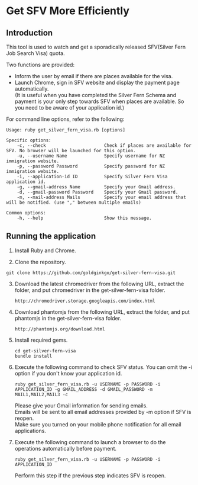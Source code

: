 # Get SFV More Efficiently

## Introduction
This tool is used to watch and get a sporadically released SFV(Silver Fern Job Search Visa) quota.

Two functions are provided:
  - Inform the user by email if there are places available for the visa.
  - Launch Chrome, sign in SFV website and display the payment page automatically.  
    (It is useful when you have completed the Silver Fern Schema and payment is your only step towards SFV when places are available. So you need to be aware of your application id.)

For command line options, refer to the following:
```
Usage: ruby get_silver_fern_visa.rb [options]

Specific options:
    -c, --check                      Check if places are available for SFV. No browser will be launched for this option.
    -u, --username Name              Specify username for NZ immigration website.
    -p, --password Password          Specify password for NZ immigration website.
    -i, --application-id ID          Specify Silver Fern Visa application id.
    -g, --gmail-address Name         Specify your Gmail address.
    -d, --gmail-password Password    Specify your Gmail password.
    -m, --mail-address Mails         Specify your email address that will be notified. (use "," between multiple emails)

Common options:
    -h, --help                       Show this message.
```

## Running the application
1. Install Ruby and Chrome.

2. Clone the repository.
  ```
  git clone https://github.com/goldginkgo/get-silver-fern-visa.git
  ```

3. Download the latest chromedriver from the following URL, extract the folder,
   and put chromedriver in the get-silver-fern-visa folder.
   ```
   http://chromedriver.storage.googleapis.com/index.html
   ```

4. Download phantomjs from the following URL, extract the folder,
   and put phantomjs in the get-silver-fern-visa folder.
   ```
   http://phantomjs.org/download.html
   ```

5. Install required gems.
   ```
   cd get-silver-fern-visa
   bundle install
   ```

6. Execute the following command to check SFV status.
   You can omit the -i option if you don't know your application id.
   ```
   ruby get_silver_fern_visa.rb -u USERNAME -p PASSWORD -i APPLICATION_ID -g GMAIL_ADDRESS -d GMAIL_PASSWORD -m MAIL1,MAIL2,MAIL3 -c
   ```
   Please give your Gmail information for sending emails.  
   Emails will be sent to all email addresses provided by -m option if SFV is reopen.  
   Make sure you turned on your mobile phone notification for all email applications.

7. Execute the following command to launch a browser to do the operations automatically before payment.
   ```
   ruby get_silver_fern_visa.rb -u USERNAME -p PASSWORD -i APPLICATION_ID
   ```
   Perform this step if the previous step indicates SFV is reopen.
